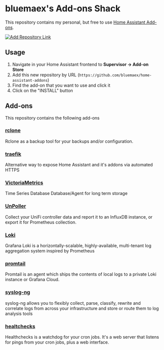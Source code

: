 # bluemaex's Add-ons Shack

This repository contains my personal, but free to use
[Home Assistant Add-ons][ha-addons].

[![Add Repository Link][add-repository-image]][add-repository-button]

## Usage

1. Navigate in your Home Assistant frontend to **Supervisor -> Add-on Store**
1. Add this new repository by URL (`https://github.com/bluemaex/home-assistant-addons`)
1. Find the add-on that you want to use and click it
1. Click on the "INSTALL" button

## Add-ons

This repository contains the following add-ons

### [rclone](./rclone)

Rclone as a backup tool for your backups and/or configuration.

### [traefik](./traefik)

Alternative way to expose Home Assistant and it's addons via automated HTTPS

### [VictoriaMetrics](./victoriametrics)

Time Series Database Database/Agent for long term storage

### [UnPoller](./unpoller)

Collect your UniFi controller data and report it to an InfluxDB instance, or
export it for Prometheus collection.

### [Loki](./loki)

Grafana Loki is a horizontally-scalable, highly-available, multi-tenant log
aggregation system inspired by Prometheus

### [promtail](./promtail)

Promtail is an agent which ships the contents of local logs to a private Loki
instance or Grafana Cloud.

### [syslog-ng](./syslog-ng)

syslog-ng allows you to flexibly collect, parse, classify, rewrite and correlate
logs from across your infrastructure and store or route them to log analysis
tools

### [healtchecks](./healthchecks)

Healthchecks is a watchdog for your cron jobs. It's a web server that listens
for pings from your cron jobs, plus a web interface.

[add-repository-button]: https://my.home-assistant.io/redirect/supervisor_add_addon_repository/?repository_url=https%3A%2F%2Fgithub.com%2Fbluemaex%2Fhome-assistant-addons
[ha-addons]: https://www.home-assistant.io/addons/
[add-repository-image]: https://my.home-assistant.io/badges/supervisor_add_addon_repository.svg
